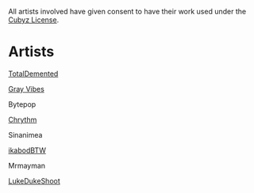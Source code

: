 All artists involved have given consent to have their work used under the [Cubyz License](https://github.com/PixelGuys/Cubyz?tab=GPL-3.0-1-ov-file#readme).

# Artists
[TotalDemented](https://youtube.com/@totaldemented?si=3i_906S-0mezSYfe)

[Gray Vibes](https://www.youtube.com/@grayvibes9601)

Bytepop

[Chrythm](https://www.youtube.com/@chrythmmusic)

Sinanimea

[ikabodBTW](https://www.youtube.com/@ikabodBTW)

Mrmayman

[LukeDukeShoot](https://www.youtube.com/@LukeDukeShoot)
